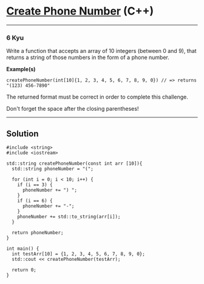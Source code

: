 # [Create Phone Number](https://www.codewars.com/kata/525f50e3b73515a6db000b83) (C++)

---

### 6 Kyu

Write a function that accepts an array of 10 integers (between 0 and 9), that returns a string of those numbers in the form of a phone number.

**Example(s)**

```
createPhoneNumber(int[10]{1, 2, 3, 4, 5, 6, 7, 8, 9, 0}) // => returns "(123) 456-7890"
```

The returned format must be correct in order to complete this challenge.

Don't forget the space after the closing parentheses!

---

## Solution

```
#include <string>
#include <iostream>

std::string createPhoneNumber(const int arr [10]){
  std::string phoneNumber = "(";
  
  for (int i = 0; i < 10; i++) {
    if (i == 3) {
      phoneNumber += ") ";
    } 
    if (i == 6) {
      phoneNumber += "-";
    }
    phoneNumber += std::to_string(arr[i]);
  }
  
  return phoneNumber;
}

int main() {
  int testArr[10] = {1, 2, 3, 4, 5, 6, 7, 8, 9, 0};
  std::cout << createPhoneNumber(testArr);

  return 0;
}
```